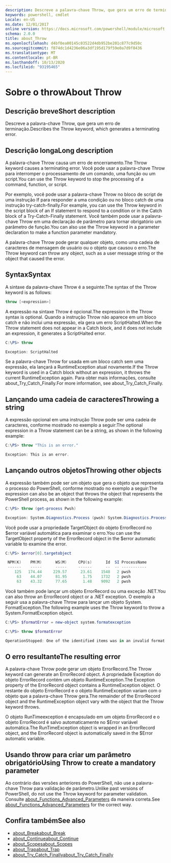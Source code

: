```yaml
---
description: Descreve a palavra-chave Throw, que gera um erro de terminação.
keywords: powershell, cmdlet
Locale: en-US
ms.date: 12/01/2017
online version: https://docs.microsoft.com/powershell/module/microsoft.powershell.core/about/about_throw?view=powershell-7&WT.mc_id=ps-gethelp
schema: 2.0.0
title: about_Throw
ms.openlocfilehash: d4bf0ea00145c03522d4db952be201c877c9d50c
ms.sourcegitcommit: f874dc1d4236e06a3df195d179f59e0a7d9f8436
ms.translationtype: MT
ms.contentlocale: pt-BR
ms.lasthandoff: 10/13/2020
ms.locfileid: "93195465"
---
```

# <a name="about-throw"></a><span data-ttu-id="54947-104">Sobre o throw</span><span class="sxs-lookup"><span data-stu-id="54947-104">About Throw</span></span>

## <a name="short-description"></a><span data-ttu-id="54947-105">Descrição breve</span><span class="sxs-lookup"><span data-stu-id="54947-105">Short description</span></span>
<span data-ttu-id="54947-106">Descreve a palavra-chave Throw, que gera um erro de terminação.</span><span class="sxs-lookup"><span data-stu-id="54947-106">Describes the Throw keyword, which generates a terminating error.</span></span>

## <a name="long-description"></a><span data-ttu-id="54947-107">Descrição longa</span><span class="sxs-lookup"><span data-stu-id="54947-107">Long description</span></span>

<span data-ttu-id="54947-108">A palavra-chave Throw causa um erro de encerramento.</span><span class="sxs-lookup"><span data-stu-id="54947-108">The Throw keyword causes a terminating error.</span></span> <span data-ttu-id="54947-109">Você pode usar a palavra-chave Throw para interromper o processamento de um comando, uma função ou um script.</span><span class="sxs-lookup"><span data-stu-id="54947-109">You can use the Throw keyword to stop the processing of a command, function, or script.</span></span>

<span data-ttu-id="54947-110">Por exemplo, você pode usar a palavra-chave Throw no bloco de script de uma instrução If para responder a uma condição ou no bloco catch de uma instrução try-catch-finally.</span><span class="sxs-lookup"><span data-stu-id="54947-110">For example, you can use the Throw keyword in the script block of an If statement to respond to a condition or in the Catch block of a Try-Catch-Finally statement.</span></span> <span data-ttu-id="54947-111">Você também pode usar a palavra-chave Throw em uma declaração de parâmetro para tornar obrigatório um parâmetro de função.</span><span class="sxs-lookup"><span data-stu-id="54947-111">You can also use the Throw keyword in a parameter declaration to make a function parameter mandatory.</span></span>

<span data-ttu-id="54947-112">A palavra-chave Throw pode gerar qualquer objeto, como uma cadeia de caracteres de mensagem de usuário ou o objeto que causou o erro.</span><span class="sxs-lookup"><span data-stu-id="54947-112">The Throw keyword can throw any object, such as a user message string or the object that caused the error.</span></span>

## <a name="syntax"></a><span data-ttu-id="54947-113">Syntax</span><span class="sxs-lookup"><span data-stu-id="54947-113">Syntax</span></span>

<span data-ttu-id="54947-114">A sintaxe da palavra-chave Throw é a seguinte:</span><span class="sxs-lookup"><span data-stu-id="54947-114">The syntax of the Throw keyword is as follows:</span></span>

```powershell
throw [<expression>]
```

<span data-ttu-id="54947-115">A expressão na sintaxe Throw é opcional.</span><span class="sxs-lookup"><span data-stu-id="54947-115">The expression in the Throw syntax is optional.</span></span> <span data-ttu-id="54947-116">Quando a instrução Throw não aparece em um bloco catch e não inclui uma expressão, ela gera um erro ScriptHalted.</span><span class="sxs-lookup"><span data-stu-id="54947-116">When the Throw statement does not appear in a Catch block, and it does not include an expression, it generates a ScriptHalted error.</span></span>

```powershell
C:\PS> throw

Exception: ScriptHalted
```

<span data-ttu-id="54947-117">Se a palavra-chave Throw for usada em um bloco catch sem uma expressão, ela lançará a RuntimeException atual novamente.</span><span class="sxs-lookup"><span data-stu-id="54947-117">If the Throw keyword is used in a Catch block without an expression, it throws the current RuntimeException again.</span></span> <span data-ttu-id="54947-118">Para obter mais informações, consulte about_Try_Catch_Finally.</span><span class="sxs-lookup"><span data-stu-id="54947-118">For more information, see about_Try_Catch_Finally.</span></span>

## <a name="throwing-a-string"></a><span data-ttu-id="54947-119">Lançando uma cadeia de caracteres</span><span class="sxs-lookup"><span data-stu-id="54947-119">Throwing a string</span></span>

<span data-ttu-id="54947-120">A expressão opcional em uma instrução Throw pode ser uma cadeia de caracteres, conforme mostrado no exemplo a seguir:</span><span class="sxs-lookup"><span data-stu-id="54947-120">The optional expression in a Throw statement can be a string, as shown in the following example:</span></span>

```powershell
C:\PS> throw "This is an error."

Exception: This is an error.
```

## <a name="throwing-other-objects"></a><span data-ttu-id="54947-121">Lançando outros objetos</span><span class="sxs-lookup"><span data-stu-id="54947-121">Throwing other objects</span></span>

<span data-ttu-id="54947-122">A expressão também pode ser um objeto que gera o objeto que representa o processo do PowerShell, conforme mostrado no exemplo a seguir:</span><span class="sxs-lookup"><span data-stu-id="54947-122">The expression can also be an object that throws the object that represents the PowerShell process, as shown in the following example:</span></span>

```powershell
C:\PS> throw (get-process Pwsh)

Exception: System.Diagnostics.Process (pwsh) System.Diagnostics.Process (pwsh) System.Diagnostics.Process (pwsh)
```

<span data-ttu-id="54947-123">Você pode usar a propriedade TargetObject do objeto ErrorRecord no $error variável automática para examinar o erro.</span><span class="sxs-lookup"><span data-stu-id="54947-123">You can use the TargetObject property of the ErrorRecord object in the $error automatic variable to examine the error.</span></span>

```powershell
C:\PS> $error[0].targetobject

 NPM(K)    PM(M)      WS(M)     CPU(s)      Id  SI ProcessName
 ------    -----      -----     ------      --  -- -----------
    125   174.44     229.57      23.61    1548   2 pwsh
     63    44.07      81.95       1.75    1732   2 pwsh
     63    43.32      77.65       1.48    9092   2 pwsh
```

<span data-ttu-id="54947-124">Você também pode lançar um objeto ErrorRecord ou uma exceção .NET.</span><span class="sxs-lookup"><span data-stu-id="54947-124">You can also throw an ErrorRecord object or a .NET exception.</span></span> <span data-ttu-id="54947-125">O exemplo a seguir usa a palavra-chave Throw para lançar um objeto System. FormatException.</span><span class="sxs-lookup"><span data-stu-id="54947-125">The following example uses the Throw keyword to throw a System.FormatException object.</span></span>

```powershell
C:\PS> $formatError = new-object system.formatexception

C:\PS> throw $formatError

OperationStopped: One of the identified items was in an invalid format.
```

## <a name="the-resulting-error"></a><span data-ttu-id="54947-126">O erro resultante</span><span class="sxs-lookup"><span data-stu-id="54947-126">The resulting error</span></span>

<span data-ttu-id="54947-127">A palavra-chave Throw pode gerar um objeto ErrorRecord.</span><span class="sxs-lookup"><span data-stu-id="54947-127">The Throw keyword can generate an ErrorRecord object.</span></span> <span data-ttu-id="54947-128">A propriedade Exception do objeto ErrorRecord contém um objeto RuntimeException.</span><span class="sxs-lookup"><span data-stu-id="54947-128">The Exception property of the ErrorRecord object contains a RuntimeException object.</span></span> <span data-ttu-id="54947-129">O restante do objeto ErrorRecord e o objeto RuntimeException variam com o objeto que a palavra-chave Throw gera.</span><span class="sxs-lookup"><span data-stu-id="54947-129">The remainder of the ErrorRecord object and the RuntimeException object vary with the object that the Throw keyword throws.</span></span>

<span data-ttu-id="54947-130">O objeto RunTimeexception é encapsulado em um objeto ErrorRecord e o objeto ErrorRecord é salvo automaticamente no $Error variável automática.</span><span class="sxs-lookup"><span data-stu-id="54947-130">The RunTimeException object is wrapped in an ErrorRecord object, and the ErrorRecord object is automatically saved in the $Error automatic variable.</span></span>

## <a name="using-throw-to-create-a-mandatory-parameter"></a><span data-ttu-id="54947-131">Usando throw para criar um parâmetro obrigatório</span><span class="sxs-lookup"><span data-stu-id="54947-131">Using Throw to create a mandatory parameter</span></span>

<span data-ttu-id="54947-132">Ao contrário das versões anteriores do PowerShell, não use a palavra-chave Throw para validação de parâmetro.</span><span class="sxs-lookup"><span data-stu-id="54947-132">Unlike past versions of PowerShell, do not use the Throw keyword for parameter validation.</span></span> <span data-ttu-id="54947-133">Consulte [about_Functions_Advanced_Parameters](about_Functions_Advanced_Parameters.md) da maneira correta.</span><span class="sxs-lookup"><span data-stu-id="54947-133">See [about_Functions_Advanced_Parameters](about_Functions_Advanced_Parameters.md) for the correct way.</span></span>

## <a name="see-also"></a><span data-ttu-id="54947-134">Confira também</span><span class="sxs-lookup"><span data-stu-id="54947-134">See also</span></span>

- [<span data-ttu-id="54947-135">about_Break</span><span class="sxs-lookup"><span data-stu-id="54947-135">about_Break</span></span>](about_Break.md)
- [<span data-ttu-id="54947-136">about_Continue</span><span class="sxs-lookup"><span data-stu-id="54947-136">about_Continue</span></span>](about_Continue.md)
- [<span data-ttu-id="54947-137">about_Scopes</span><span class="sxs-lookup"><span data-stu-id="54947-137">about_Scopes</span></span>](about_Scopes.md)
- [<span data-ttu-id="54947-138">about_Trap</span><span class="sxs-lookup"><span data-stu-id="54947-138">about_Trap</span></span>](about_Trap.md)
- [<span data-ttu-id="54947-139">about_Try_Catch_Finally</span><span class="sxs-lookup"><span data-stu-id="54947-139">about_Try_Catch_Finally</span></span>](about_Try_Catch_Finally.md)
